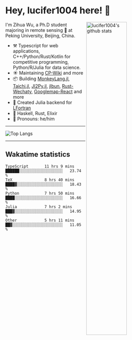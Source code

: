 # Hey, lucifer1004 here! :wave:

<img width="50%" align="right" alt="lucifer1004's github stats" src="https://github-readme-stats.vercel.app/api?username=lucifer1004&show_icons=true">

I'm Zihua Wu, a Ph.D student majoring in remote sensing :satellite: at Peking University, Beijing, China.

- :hammer_and_pick: Typescript for web applications, C++/Python/Rust/Kotlin for competitive programming, Python/R/Julia for data science.
- :sunny: Maintaining [CP-Wiki](https://cp-wiki.vercel.app) and more 
- :package: Building [MonkeyLang.jl](https://github.com/lucifer1004/MonkeyLang.jl), [Taichi.jl](https://github.com/lucifer1004/Taichi.jl), [Jl2Py.jl](https://github.com/lucifer1004/Jl2Py.jl), [jlbun](https://github.com/lucifer1004/jlbun), [Rust-Wechaty](https://github.com/wechaty/rust-wechaty), [Googlemap-React](https://github.com/googlemap-react/googlemap-react) and more
- :sparkler: Created Julia backend for [LFortran](https://github.com/lfortran/lfortran)
- :seedling: Haskell, Rust, Elixir
- :man: Pronouns: he/him

---

![Top Langs](https://github-readme-stats.vercel.app/api/top-langs/?username=lucifer1004&layout=compact)

---

## Wakatime statistics

<!--START_SECTION:waka-->

```text
TypeScript       11 hrs 9 mins   ██████░░░░░░░░░░░░░░░░░░░   23.74 %
TeX              8 hrs 40 mins   ████▓░░░░░░░░░░░░░░░░░░░░   18.43 %
Python           7 hrs 50 mins   ████░░░░░░░░░░░░░░░░░░░░░   16.66 %
Julia            7 hrs 2 mins    ███▓░░░░░░░░░░░░░░░░░░░░░   14.95 %
Other            5 hrs 11 mins   ██▓░░░░░░░░░░░░░░░░░░░░░░   11.05 %
```

<!--END_SECTION:waka-->
